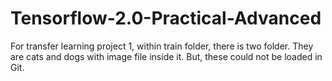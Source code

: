 # Tensorflow-2.0-Practical-Advanced

For transfer learning project 1, within train folder, there is two folder. They are cats and dogs with image file inside it. But, these could not be loaded in Git.
